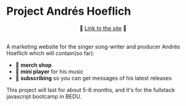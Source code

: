 <h1>Project Andrés Hoeflich</h1>
<p>
  <div align=center> 🚧 <a href="https://practical-hopper-c4aa6c.netlify.app/">Link to the site</a> 🚧 </div> <br>
    <p>
  A marketing website for the singer song-writer and producer Andrés Hoeflich which will contain(so far):
  <ul>
    <li> 👕 <b>merch shop</b>
    <li> 🎵 <b>mini player</b> for his music  
    <li> 💌 <b>subscribing</b> so you can get messages of his latest releases
      </ul>
      <p>
  This project will last for about 5-6 months, and it's for the fullstack javascript bootcamp in BEDU.
